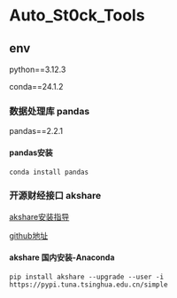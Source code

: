 # Auto_St0ck_Tools

## env

python==3.12.3

conda==24.1.2

### 数据处理库 pandas

pandas==2.2.1

#### pandas安装

```pandas
conda install pandas
```

### 开源财经接口 akshare

[akshare安装指导]('https://akshare.akfamily.xyz/installation.html')

[github地址]('https://github.com/akfamily/akshare')

#### akshare 国内安装-Anaconda

```akshare
pip install akshare --upgrade --user -i https://pypi.tuna.tsinghua.edu.cn/simple
```
